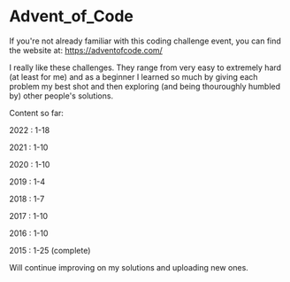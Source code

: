 # Advent_of_Code

If you're not already familiar with this coding challenge event, you can find the website at: https://adventofcode.com/

I really like these challenges. They range from very easy to extremely hard (at least for me) and as a beginner I learned so much by giving each problem my best shot and then exploring (and being thouroughly humbled by) other people's solutions. 

Content so far:

2022 : 1-18

2021 : 1-10

2020 : 1-10

2019 : 1-4

2018 : 1-7

2017 : 1-10

2016 : 1-10

2015 : 1-25 (complete)

Will continue improving on my solutions and uploading new ones.
